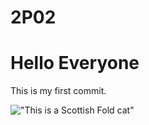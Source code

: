 # 2P02
 # Hello Everyone

 This is my first commit.

 !["This is a Scottish Fold cat"](https://www.thesprucepets.com/thmb/RzrNf_PmBWUFO5sw64Yhi_kqIlM=/960x0/filters:no_upscale():max_bytes(150000):strip_icc()/twenty20_d4afe7d2-ebe8-4288-a2ef-bcecbb99df88-5a8c4309c064710037e9965e.jpg)